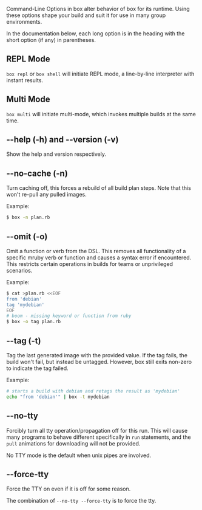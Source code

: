 Command-Line Options in box alter behavior of box for its runtime.  Using these
options shape your build and suit it for use in many group environments.

In the documentation below, each long option is in the heading with the short
option (if any) in parentheses.

## REPL Mode

`box repl` or `box shell` will initiate REPL mode, a line-by-line interpreter
with instant results.

## Multi Mode

`box multi` will initiate multi-mode, which invokes multiple builds at the same
time.

## --help (-h) and --version (-v)

Show the help and version respectively.

## --no-cache (-n)

Turn caching off, this forces a rebuild of all build plan steps. Note that
this won't re-pull any pulled images.

Example:

```bash
$ box -n plan.rb
```

## --omit (-o)

Omit a function or verb from the DSL. This removes all functionality of a
specific mruby verb or function and causes a syntax error if encountered.  This
restricts certain operations in builds for teams or unprivileged scenarios.

Example:

```bash
$ cat >plan.rb <<EOF
from 'debian'
tag 'mydebian'
EOF
# boom - missing keyword or function from ruby
$ box -o tag plan.rb
```

## --tag (-t)

Tag the last generated image with the provided value. If the tag fails, the
build won't fail, but instead be untagged. However, box still exits
non-zero to indicate the tag failed.

Example:

```bash
# starts a build with debian and retags the result as 'mydebian'
echo "from 'debian'" | box -t mydebian
```

## --no-tty

Forcibly turn all tty operation/propagation off for this run. This will cause
many programs to behave different specifically in `run` statements, and the
`pull` animations for downloading will not be provided.

No TTY mode is the default when unix pipes are involved.

## --force-tty

Force the TTY on even if it is off for some reason.

The combination of `--no-tty --force-tty` is to force the tty.
